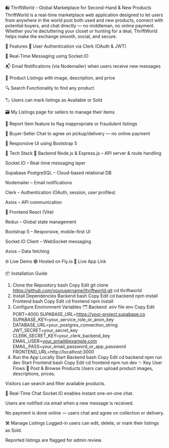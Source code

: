 🛍️ ThriftWorld – Global Marketplace for Second-Hand & New Products
ThriftWorld is a real-time marketplace web application designed to let users from anywhere in the world post both used and new products, connect with potential buyers, and chat directly — no middleman, no online payment. Whether you're decluttering your closet or hunting for a deal, ThriftWorld helps make the exchange smooth, social, and secure.

🚀 Features
🔐 User Authentication via Clerk (OAuth & JWT)

📩 Real-Time Messaging using Socket.IO

📬 Email Notifications (via Nodemailer) when users receive new messages

🧵 Product Listings with image, description, and price

🔍 Search Functionality to find any product

🏷️ Users can mark listings as Available or Sold

🗃️ My Listings page for sellers to manage their items

🚫 Report Item feature to flag inappropriate or fraudulent listings

💬 Buyer-Seller Chat to agree on pickup/delivery — no online payment

📱 Responsive UI using Bootstrap 5

🧰 Tech Stack
🔧 Backend
Node.js & Express.js – API server & route handling

Socket.IO – Real-time messaging layer

Supabase PostgreSQL – Cloud-based relational DB

Nodemailer – Email notifications

Clerk – Authentication (OAuth, session, user profiles)

Axios – API communication

🎨 Frontend
React (Vite)

Redux – Global state management

Bootstrap 5 – Responsive, mobile-first UI

Socket.IO Client – WebSocket messaging

Axios – Data fetching

🌐 Live Demo
🟢 Hosted on Fly.io
🔗 Live App Link 

📦 Installation Guide
1. Clone the Repository
bash
Copy
Edit
git clone https://github.com/yourusername/thriftworld.git
cd thriftworld
2. Install Dependencies
Backend
bash
Copy
Edit
cd backend
npm install
Frontend
bash
Copy
Edit
cd frontend
npm install
3. Configure Environment Variables
🗂️ Backend .env file
env
Copy
Edit
PORT=4000
SUPABASE_URL=https://your-project.supabase.co
SUPABASE_KEY=your_service_role_or_anon_key
DATABASE_URL=your_postgres_connection_string
JWT_SECRET=your_secret_key
CLERK_SECRET_KEY=your_clerk_backend_key
EMAIL_USER=your_email@example.com
EMAIL_PASS=your_email_password_or_app_password
FRONTEND_URL=http://localhost:3000
4. Run the App Locally
Start Backend
bash
Copy
Edit
cd backend
npm run dev
Start Frontend
bash
Copy
Edit
cd frontend
npm run dev
✨ Key User Flows
🛒 Post & Browse Products
Users can upload product images, descriptions, prices.

Visitors can search and filter available products.

💬 Real-Time Chat
Socket.IO enables instant one-on-one chat.

Users are notified via email when a new message is received.

No payment is done online — users chat and agree on collection or delivery.

🛠️ Manage Listings
Logged-in users can edit, delete, or mark their listings as Sold.

Reported listings are flagged for admin review.
